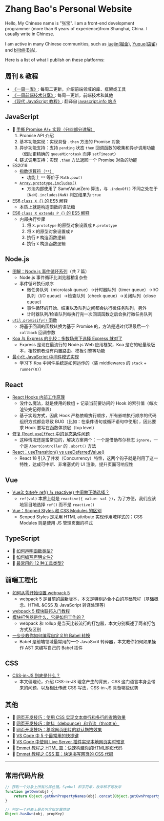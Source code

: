 # Zhang Bao's Personal Website

Hello, My Chinese name is "张宝". I am a front-end development programmer (more than 6 years of experience)from Shanghai, China. I usually write in Chinese.

I am active in many Chinese communities, such as [juejin(掘金)][juejin], [Yuque(语雀)][yuque] and [bilibili(B站)][bilibili].

Here is a list of what I publish on these platforms:

## 周刊 & 教程

- [《一周一库》][fe-awesome]: 每周二更新，介绍前端领域的库、框架或工具
- [《一周前端技术分享》][fe-weekly]: 每周一更新，前端技术和其他
- [《现代 JavaScript 教程》][fe-javascript]: 翻译自 [javascript.info 站点][javascript.info]

## JavaScript

- 🎥 [手撕 Promise A/+ 实现（分四部分讲解）](https://www.bilibili.com/video/BV1dV4y1f7AP/)
  1. Promise API 介绍
  2. 基本功能实现：实现具备 `.then` 方法的 Promise 对象
  3. 异步功能支持：支持 `pending` 状态 `then` 回调函数的收集和异步调用功能（借助更精确的 `queueMicrotask` 而非 `setTimeout`）
  4. 链式调用支持：实现 `.then` 方法返回一个 Promise 对象的功能
- ES2016
  - [指数运算符（`**`）](https://juejin.cn/post/7216594811423834169)
    - 功能上 `**` 等价于 `Math.pow()`
  - [`Array.prototype.includes()`](https://juejin.cn/post/7218023263463702587)
    - 方法内部使用了 SameValueZero 算法，与 `.indexOf()` 不同之处在于 `[NaN].includes(NaN)` 判定结果为 `true`
- [ES6 `class X {}` 的 ES5 解释](https://juejin.cn/post/7212087651809787960)
  - 本质上就是构造函数的语法糖
- [ES6 `class X extends P {}` 的 ES5 解释](https://juejin.cn/post/7212576051166478394)
  - 内部执行步骤
    1. 将 `X.prototype` 的原型对象设置成 `P.prototype`
    2. 将 `X` 的原型对象设置成 `P`
    3. 执行 `P` 构造函数逻辑
    4. 执行 `X` 构造函数逻辑

## Node.js

- [图解：Node.js 事件循环系列](https://juejin.cn/post/7220352362798825509)（共 7 篇）
  - Node.js 事件循环比浏览器稍复杂些
  - 事件循环执行顺序
    - 微任务队列（microtask queue）→计时器队列（timer queue）→I/O 队列（I/O queue）→检查队列（check queue）→关闭队列（close queue）
    - 事件循环的开始、结束以及队列之间都会执行微任务队列，另外
    - 计时器队列/检查队列每执行完一次回调函数之后会执行微任务队列
- [`util.promisify()` 函数](https://juejin.cn/post/7216594811423539257)
  - 将基于回调的函数转换为基于 Promise 的，方法是通过代理最后一个 `callback` 回调参数
- [Koa 与 Express 的比较：多数场景下选择 Express 就对了](https://juejin.cn/post/7234057613776076857)
  - Express 是现在最流行的 Node.js Web 应用框架，Koa 是它的轻量级版本，相较前者没有内置路由、模板引擎等功能
- [最小化 JavaScript 中间件模式实现](https://juejin.cn/post/7214053344809861179)
  - 学习下 Koa 中间件系统是如何运作的（装 middlewares 的 `stack` + `runner(0)`）

## React

- [React Hooks 内部工作原理](https://juejin.cn/post/7231106434834268221)
  - 没什么魔法，就是使用的数组 + 记录当前要访问的 Hook 的索引值（每次渲染完记得重置）
  - 基于实现方式，因此 Hook 严格依赖执行顺序，所有影响执行顺序的代码组织方式都会导致 BUG（比如：在条件语句或循环语句中使用），因此要求 Hook 要写在函数体顶层（top level）
- [修复 React `useEffect` 中的竞态条件问题](https://juejin.cn/post/7230350725460115514)
  - 这种情况还是蛮常见的，解决方案两个：一个是借助布尔标志 `ignore`，一个是 `AbortController` 的 `.abort()` 方法
- [React：useTransition() vs useDeferredValue()](https://juejin.cn/post/7239191802505592893)
  - React 18 引入了并发（Concurrency）特性，这两个钩子就是利用了这一特性，达成可中断、非堵塞式的 UI 渲染，提升页面可响应性

## Vue

- [Vue3: 如何在 ref() 与 reactive() 中间做正确选择？](https://juejin.cn/post/7235118809605308471)
  - `ref(val)` 本质上就是 `reactive({ value: val })`，为了方便，我们应该地盲目地选择 `ref()` 而不是 `reactive()`
- [Vue：Scoped Styles 和 CSS Modules 的区别](https://juejin.cn/post/7237324970556932153)
  - Scoped Styles 是采用 HTML attribute 实现作用域样式的；CSS Modules 则是使用 JS 管理页面的样式

## TypeScript

- 🎥 [如何声明函数类型?](https://www.bilibili.com/video/BV1TV4y1r7yH/)
- 🎥 [如何编写声明文件?](https://www.bilibili.com/video/BV1ng4y1j7wA/)
- 🎥 [最常用的 12 种工具类型?](https://www.bilibili.com/video/BV1gL411Y7Mf/)

## 前端工程化

- [如何从零开始设置 webpack 5](https://juejin.cn/post/7215828320402817082)
  - webpack 5 是目前的最新版本，本文是特别适合小白的基础教程（基础概念、HTML &CSS 及 JavaScript 转译处理等）
- [webpack 5 模块联邦入门教程](https://juejin.cn/post/7235906458897121340)
- [模块打包器是什么，它是如何工作的？](https://juejin.cn/post/7214398563023142949)
  - webpack 和 rollup 是当天比较流行的打包器，本文分别概述了两者打包方式及区别
- [一步步教你如何编写自定义的 Babel 转换](https://juejin.cn/post/7214635327406211131)
  - Babel 是前端领域最常用的一个 JavaScrit 转译器，本文教你如何如果操作 AST 来编写自己的 Babel 插件

## CSS

- [CSS-in-JS 到底是什么？](https://juejin.cn/post/7237053697527824440)
  - 本文偏理论，介绍 CSS-in-JS 理念产生的背景，CSS 这门语言本身会带来的问题，以及相比传统 CSS 写法，CSS-in-JS 具备哪些优势

## 其他

- 🎥 [网页开发技巧：使用 CSS 实现文本单行和多行的省略效果](https://www.bilibili.com/video/BV1cP411X7UG/)
- 🎥 [网页开发技巧：防抖（debounce）和节流（throttle）](https://www.bilibili.com/video/BV1CM4y1q7XG/)
- 🎥 [网页开发技巧：移除网页图片的默认拖拽效果](https://www.bilibili.com/video/BV13L41167fe/)
- 🎥 [VS Code 中 5 个最常用的快捷键](https://www.bilibili.com/video/BV19a4y1M7aD/)
- 🎥 [VS Code 中使用 Live Server 插件实现本地网页实时预览](https://www.bilibili.com/video/BV1oa4y1M7pS/)
- 🎥 [Emmet 教程之 HTML 篇：快速构建你的HTML网页代码](https://www.bilibili.com/video/BV1HN411P7pH/)
- 🎥 [Emmet 教程之 CSS 篇：快速书写网页的 CSS 代码](https://www.bilibili.com/video/BV1684y1T7Bn/)

---

## 常用代码片段

```js
// 获取一个对象上所有的属性键。Symbol 和字符串，枚举和不可枚举
function getOwn(obj) {
    return Object.getOwnPropertyNames(obj).concat(Object.getOwnPropertySymbols(obj))
}

// 判定一个对象上是否包含指定属性键
Object.hasOwn(obj, propKey)
```

<!-- divider -->

[juejin]: https://juejin.cn/user/1363050148666824
[yuque]: https://www.yuque.com/zhangbao
[bilibili]: https://space.bilibili.com/629205276
[fe-weekly]: https://www.yuque.com/zhangbao/weekly
[fe-awesome]: https://www.yuque.com/zhangbao/awesome
[fe-javascript]: https://www.yuque.com/zhangbao/javascript
[javascript.info]: https://javascript.info/

